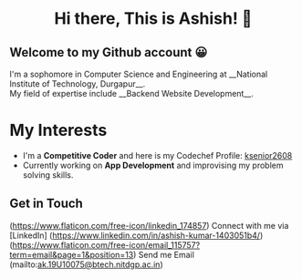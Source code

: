 <h1 align="center">Hi there, This is Ashish! 👋</h1>

## Welcome to my Github account 😀

<p>I'm a sophomore in Computer Science and Engineering at __National Institute of Technology, Durgapur__.<br>
   My field of expertise include __Backend Website Development__.</p>

# My Interests

* I'm a __Competitive Coder__ and here is my Codechef Profile: [ksenior2608](https://www.codechef.com/users/ksenior2608)
* Currently working on __App Development__ and improvising my problem solving skills.

## Get in Touch
  
  (https://www.flaticon.com/free-icon/linkedin_174857) Connect with me via [LinkedIn] (https://www.linkedin.com/in/ashish-kumar-1403051b4/)
  (https://www.flaticon.com/free-icon/email_115757?term=email&page=1&position=13) Send me Email (mailto:ak.19U10075@btech.nitdgp.ac.in)
  

